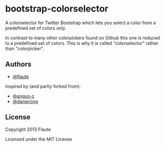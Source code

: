 bootstrap-colorselector
=======================

A colorselector for Twitter Bootstrap which lets you select a color from a predefined set of colors only.

In contrast to many other colorpickers found on Github this one is reduced to a predefined set of colors.
This is why it is called "colorselector" rather than "colorpicker".

## Authors

+ [@flaute](https://github.com/flaute/)

Inspired by (and partly forked from):

+ [@angus-c](https://github.com/tkrotoff/jquery-simplecolorpicker)
+ [@danwrong](https://github.com/lauren/pick-a-color)

## License

Copyright 2013 Flaute

Licensed under the MIT License
